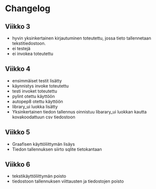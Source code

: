 # Changelog

## Viikko 3
- hyvin yksinkertainen kirjautuminen toteutettu, jossa tieto tallennetaan tekstitiedostoon.
- ei testejä
- ei invokea toteutettu

## Viikko 4
- ensimmäiset testit lisätty
- käynnistys invoke toteutettu
- testi invoket toteutettu
- pylint otettu käyttöön
- autopep8 otettu käyttöön
- library_ui luokka lisätty
- Yksinkertainen tiedon tallennus oinnistuu libarary_ui luokkan kautta kovakoodattuun csv tiedostoon

## Viikko 5
- Graafisen käyttöliittymän lisäys
- Tiedon tallennuksen siirto sqlite tietokantaan
  
## Viikko 6
- tekstikäyttöliittymän poisto
- tiedostoon tallennuksen viittausten ja tiedostojen poisto
